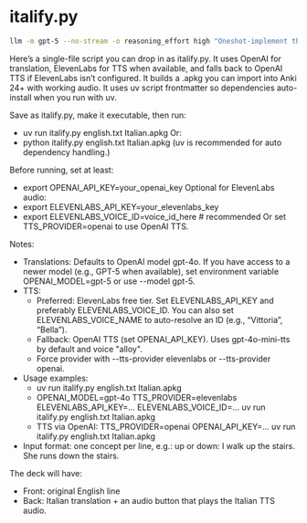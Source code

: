 # italify.py

```bash
llm -m gpt-5 --no-stream -o reasoning_effort high "Oneshot-implement the following simple script. It's called italify. It takes a plain text file as input. The input has English text, with one concept per line (e.g. 'up or down: I walk up the stairs. She runs down the stairs.'). The output is an Anki deck. Each card in the anki deck has a front side with one line from the English text input (e.g. 'up or down: I walk up the stairs. She runs down the stairs.') and a back side with (1) the Italian text translation (in modern, conversational Italian) and (2) an embedded audio clip of an Italian TTS voice speaking the Italian translation. Use Elevenlabs' free tier to generate the audio, if it's appropriate. Otherwise suggest viable alternatives. Use GPT-5 via the OpenAI API (I have an API key) for the translations. Use Python to write the script, using as few dependencies as possible (use uv frontmatter so they will automatically be called when I run the script using script runner mode). I will run 'italify.py english.txt Italian.apkg' and get a progress indicator with lots of helpful feedback. Finally, Italian.apkg will be generated for me to import into Anki 24+ with audio working." > $(ecdt).md
```

Here’s a single-file script you can drop in as italify.py. It uses OpenAI for translation, ElevenLabs for TTS when available, and falls back to OpenAI TTS if ElevenLabs isn’t configured. It builds a .apkg you can import into Anki 24+ with working audio. It uses uv script frontmatter so dependencies auto-install when you run with uv.

Save as italify.py, make it executable, then run:
- uv run italify.py english.txt Italian.apkg
Or:
- python italify.py english.txt Italian.apkg
(uv is recommended for auto dependency handling.)

Before running, set at least:
- export OPENAI_API_KEY=your_openai_key
Optional for ElevenLabs audio:
- export ELEVENLABS_API_KEY=your_elevenlabs_key
- export ELEVENLABS_VOICE_ID=voice_id_here  # recommended
Or set TTS_PROVIDER=openai to use OpenAI TTS.

Notes:
- Translations: Defaults to OpenAI model gpt-4o. If you have access to a newer model (e.g., GPT-5 when available), set environment variable OPENAI_MODEL=gpt-5 or use --model gpt-5.
- TTS:
  - Preferred: ElevenLabs free tier. Set ELEVENLABS_API_KEY and preferably ELEVENLABS_VOICE_ID. You can also set ELEVENLABS_VOICE_NAME to auto-resolve an ID (e.g., “Vittoria”, “Bella”).
  - Fallback: OpenAI TTS (set OPENAI_API_KEY). Uses gpt-4o-mini-tts by default and voice "alloy".
  - Force provider with --tts-provider elevenlabs or --tts-provider openai.
- Usage examples:
  - uv run italify.py english.txt Italian.apkg
  - OPENAI_MODEL=gpt-4o TTS_PROVIDER=elevenlabs ELEVENLABS_API_KEY=... ELEVENLABS_VOICE_ID=... uv run italify.py english.txt Italian.apkg
  - TTS via OpenAI: TTS_PROVIDER=openai OPENAI_API_KEY=... uv run italify.py english.txt Italian.apkg
- Input format: one concept per line, e.g.:
  up or down: I walk up the stairs. She runs down the stairs.

The deck will have:
- Front: original English line
- Back: Italian translation + an audio button that plays the Italian TTS audio.
